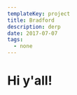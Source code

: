 ```yaml
---
templateKey: project
title: Bradford
description: derp
date: 2017-07-07
tags:
  - none
---
```


# Hi y'all!
